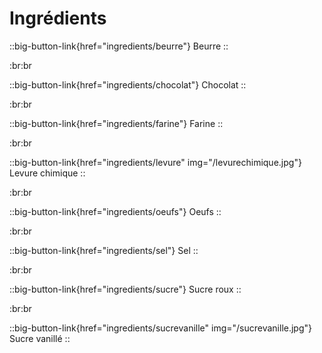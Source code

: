 # Ingrédients

<!--::big-button-link{href="ingredients/batondecannelle"}
Bâton de cannelle
::

<br/>
<br/>-->

::big-button-link{href="ingredients/beurre"}
Beurre
::

:br:br

<!--::big-button-link{href="ingredients/cacao"}
Cacao en poudre
::

<br/>
<br/> 

::big-button-link{href="ingredients/citron"}
Citron
::

<br/>
<br/> -->

::big-button-link{href="ingredients/chocolat"}
Chocolat
::

:br:br

<!-- ::big-button-link{href="ingredients/extraitdevanille"}
Extrait de vanille
::

<br/>
<br/>-->

::big-button-link{href="ingredients/farine"}
Farine
::

:br:br

<!-- ::big-button-link{href="ingredients/lait"}
Lait
::

<br/>
<br/> -->

::big-button-link{href="ingredients/levure" img="/levurechimique.jpg"}
Levure chimique
::

:br:br

<!--::big-button-link{href="ingredients/levuredeboulanger"}
Levure de boulanger
::

<br/>
<br/> -->

::big-button-link{href="ingredients/oeufs"}
Oeufs
::

:br:br

<!-- ::big-button-link{href="ingredients/patefeuilletee"}
Pâte feuilletée
::

<br/>
<br/>-->

::big-button-link{href="ingredients/sel"}
Sel
::

:br:br

::big-button-link{href="ingredients/sucre"}
Sucre roux
::

:br:br

::big-button-link{href="ingredients/sucrevanille" img="/sucrevanille.jpg"}
Sucre vanillé
::

